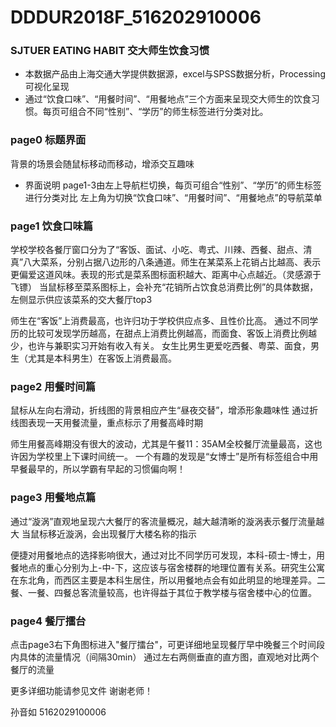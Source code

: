 # DDDUR2018F_516202910006 

### SJTUER EATING HABIT 交大师生饮食习惯
- 本数据产品由上海交通大学提供数据源，excel与SPSS数据分析，Processing可视化呈现
- 通过“饮食口味”、“用餐时间”、“用餐地点”三个方面来呈现交大师生的饮食习惯。每页可组合不同“性别”、“学历”的师生标签进行分类对比。


### page0 标题界面
背景的场景会随鼠标移动而移动，增添交互趣味

- 界面说明
page1-3由左上导航栏切换，每页可组合“性别”、“学历”的师生标签进行分类对比
左上角为切换“饮食口味”、“用餐时间”、“用餐地点”的导航菜单

### page1 饮食口味篇
学校学校各餐厅窗口分为了“客饭、面试、小吃、粤式、川辣、西餐、甜点、清真”八大菜系，分别占据八边形的八条通道。师生在某菜系上花销占比越高、表示更偏爱这道风味。表现的形式是菜系图标面积越大、距离中心点越近。（灵感源于飞镖）
当鼠标移至菜系图标上，会补充“花销所占饮食总消费比例”的具体数据，左侧显示供应该菜系的交大餐厅top3

师生在“客饭”上消费最高，也许归功于学校供应点多、且性价比高。
通过不同学历的比较可发现学历越高，在甜点上消费比例越高，而面食、客饭上消费比例越少，也许与兼职实习开始有收入有关。
女生比男生更爱吃西餐、粤菜、面食，男生（尤其是本科男生）在客饭上消费最高。

### page2 用餐时间篇
鼠标从左向右滑动，折线图的背景相应产生“昼夜交替”，增添形象趣味性
通过折线图表现一天用餐流量，重点标示了用餐高峰时期

师生用餐高峰期没有很大的波动，尤其是午餐11：35AM全校餐厅流量最高，这也许因为学校里上下课时间统一。
一个有趣的发现是“女博士”是所有标签组合中用早餐最早的，所以学霸有早起的习惯偏向啊！

### page3 用餐地点篇
通过“漩涡”直观地呈现六大餐厅的客流量概况，越大越清晰的漩涡表示餐厅流量越大
当鼠标移近漩涡，会出现餐厅大楼名称的指示

便捷对用餐地点的选择影响很大，通过对比不同学历可发现，本科-硕士-博士，用餐地点的重心分别为上-中-下，这应该与宿舍楼群的地理位置有关系。研究生公寓在东北角，而西区主要是本科生居住，所以用餐地点会有如此明显的地理差异。二餐、一餐、四餐总客流量较高，也许得益于其位于教学楼与宿舍楼中心的位置。

### page4 餐厅擂台
点击page3右下角图标进入"餐厅擂台"，可更详细地呈现餐厅早中晚餐三个时间段内具体的流量情况（间隔30min）
通过左右两侧垂直的直方图，直观地对比两个餐厅的流量



更多详细功能请参见文件
谢谢老师！

孙音如
5162029100006




